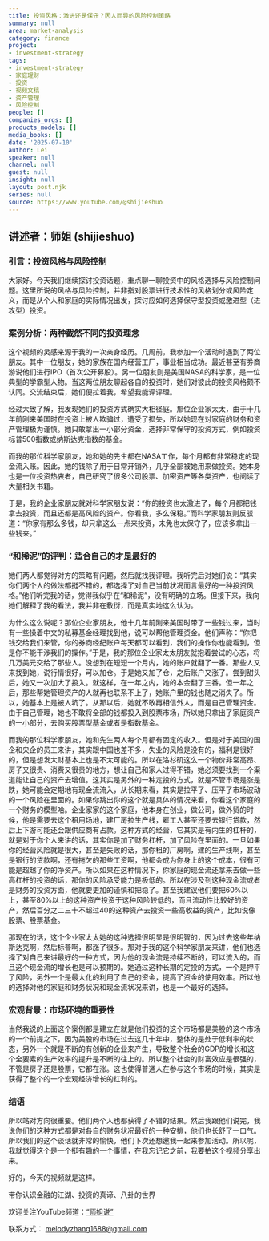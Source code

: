 ```yaml
---
title: 投资风格：激进还是保守？因人而异的风险控制策略
summary: null
area: market-analysis
category: finance
project:
- investment-strategy
tags:
- investment-strategy
- 家庭理财
- 投资
- 视频文稿
- 资产管理
- 风险控制
people: []
companies_orgs: []
products_models: []
media_books: []
date: '2025-07-10'
author: Lei
speaker: null
channel: null
guest: null
insight: null
layout: post.njk
series: null
source: https://www.youtube.com/@shijieshuo
---
```

## 讲述者：师姐 (shijieshuo)

### 引言：投资风格与风险控制

大家好。今天我们继续探讨投资话题，重点聊一聊投资中的风格选择与风险控制问题。这里所说的风格与风险控制，并非指对股票进行技术性的风格划分或风险定义，而是从个人和家庭的实际情况出发，探讨应如何选择保守型投资或激进型（进攻型）投资。

### 案例分析：两种截然不同的投资理念

这个视频的灵感来源于我的一次亲身经历。几周前，我参加一个活动时遇到了两位朋友。其中一位朋友，她的家族在国内经营工厂，事业相当成功。最近甚至有券商游说他们进行IPO（首次公开募股）。另一位朋友则是美国NASA的科学家，是一位典型的学霸型人物。当这两位朋友聊起各自的投资时，她们对彼此的投资风格颇不认同。交流结束后，她们便拉着我，希望我能评评理。

经过大致了解，我发现她们的投资方式确实大相径庭。那位企业家太太，由于十几年前刚来美国时在投资上被人欺骗过，遭受了损失，所以她现在对家庭的财务和资产管理极为谨慎。她只敢拿出一小部分资金，选择非常保守的投资方式，例如投资标普500指数或纳斯达克指数的基金。

而我的那位科学家朋友，她和她的先生都在NASA工作，每个月都有非常稳定的现金流入账。因此，她的钱除了用于日常开销外，几乎全部被她用来做投资。她本身也是一位投资热衷者，自己研究了很多公司股票、加密资产等各类资产，也阅读了大量相关书籍。

于是，我的企业家朋友就对科学家朋友说：“你的投资也太激进了，每个月都把钱拿去投资，而且还都是高风险的资产。你看我，多么保稳。”而科学家朋友则反驳道：“你家有那么多钱，却只拿这么一点来投资，未免也太保守了，应该多拿出一些钱来。”

### “和稀泥”的评判：适合自己的才是最好的

她们两人都觉得对方的策略有问题，然后就找我评理。我听完后对她们说：“其实你们两个人的做法都挺不错的，都选择了对自己当前状况而言最好的一种投资风格。”他们听完我的话，觉得我似乎在“和稀泥”，没有明确的立场。但接下来，我向她们解释了我的看法，我并非在敷衍，而是真实地这么认为。

为什么这么说呢？那位企业家朋友，他十几年前刚来美国时带了一些钱过来，当时有一些操着中文的私募基金经理找到他，说可以帮他管理资金。他们声称：“你把钱交给我们来管，你的券商经纪账户每天都可以看到，我们的操作你也能看到，但是你不能干涉我们的操作。”于是，我的那位企业家太太朋友就抱着尝试的心态，将几万美元交给了那些人。没想到在短短一个月内，她的账户就翻了一番。那些人又来找到她，说行情很好，可以加仓。于是她又加了仓，之后账户又涨了。尝到甜头后，她又一次加大了投入。就这样，在一年之内，她的本金翻了三番。但一年之后，那些帮她管理资产的人就再也联系不上了，她账户里的钱也随之消失了。所以，她基本上是被人坑了。从那以后，她就不敢再相信外人，而是自己管理资金。由于自己管理，她也不敢将全部的钱都投入到股票市场，所以她只拿出了家庭资产的一小部分，去购买股票型基金或者是指数基金。

而我的那位科学家朋友，她和先生两人每个月都有固定的收入。但是对于美国的国企和央企的员工来讲，其实跟中国也差不多，失业的风险是没有的，福利是很好的，但是想发大财基本上也是不太可能的。所以在洛杉矶这么一个物价非常高昂、房子又很贵、消费又很贵的地方，想让自己和家人过得不错，她必须要找到一个渠道能让自己的资产去增值。这其实是另外的一种定投的方式，就是不管市场是涨是跌，她可能会定期地有现金流流入，从长期来看，其实是拉平了、压平了市场波动的一个风险在里面的。如果你跳出你的这个就是具体的情况来看，你看这个家庭的一个财务的模型哈。企业家家的这个家庭，他本身在创业，做公司，做外贸的时候，他是需要去这个租用场地，建厂房拉生产线，雇工人甚至还要去银行贷款，然后上下游可能还会跟供应商有占款。这种方式的经营，它其实是有内生的杠杆的，就是对于你个人来讲的话，其实你是加了财务杠杆，加了风险在里面的。一旦如果你的经营风险就是很大，甚至是失败的话，那你租的厂房啊，建的生产线啊，甚至是银行的贷款啊，还有拖欠的那些工资啊，他都会成为你身上的这个成本，很有可能是超越了你的净资产。所以如果在这种情况下，你家庭的现金流还拿来去做一些高杠杆的投资的话，那你的风险承受能力是极低的。所以在涉及到这种现金流或者是财务的投资方面，他就要更加的谨慎和把稳了。甚至我建议他们要把60%以上，甚至80%以上的这种资产投资于这种风险较低的，而且流动性比较好的资产，然后百分之二三十不超过40的这种资产去投资一些高收益的资产，比如说像股票、股票基金。

那现在的话，这个企业家太太她的这种选择很明显是很明智的，因为过去这些年纳斯达克啊，然后标普啊，都涨了很多。那对于我的这个科学家朋友来讲，他们也选择了对自己来讲最好的一种方式，因为他的现金流是持续不断的，可以流入的，而且这个现金流的增长也是可以预期的。她通过这种长期的定投的方式，一个是押平了风险，另外一个是最大化的利用了自己的资金，提高了资金的使用效率。所以他的选择对他的家庭和财务状况和现金流状况来讲，也是一个最好的选择。

### 宏观背景：市场环境的重要性

当然我说的上面这个案例都是建立在就是他们投资的这个市场都是美股的这个市场的一个前提之下，因为美股的市场在过去这几十年中，整体的是处于低利率的状态，另外一个就是不断的有创新的企业来产生，导致整个社会的GDP的增长和这个全要素的生产效率的提升是不断的往上的。所以整个社会的财富效应是很强的，不管是房子还是股票，它都在涨。这也使得普通人在参与这个市场的时候，其实是获得了整个的一个宏观经济增长的红利的。

### 结语

所以站对方向很重要。他们两个人也都获得了不错的结果。然后我跟他们说完，我说你们的这种方式都是对各自的财务状况最好的一种安排，他们也长舒了一口气。所以我们的这个谈话就非常的愉快，他们下次还想邀我一起来参加活动。所以呢，我就觉得这个是一个挺有趣的一个事情，在我忘记它之前，我要拍这个视频分享出来。

好的，今天的视频就是这样。

带你认识金融的江湖、投资的真谛、八卦的世界

欢迎关注YouTube频道：<a href="https://www.youtube.com/@shijieshuo"
target="_blank">“师姐说”</a>

联系方式： melodyzhang1688@gmail.com